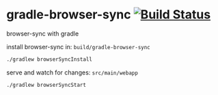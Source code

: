# gradle-browser-sync [![Build Status](https://travis-ci.org/daggerok/gradle-browser-sync.svg?branch=master)](https://travis-ci.org/daggerok/gradle-browser-sync)
browser-sync with gradle

install browser-sync in: `build/gradle-browser-sync`

```bash
./gradlew browserSyncInstall
```

serve and watch for changes: `src/main/webapp`

```bash
./gradlew browserSyncStart
```
